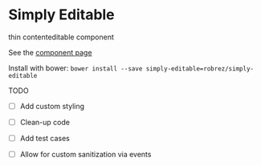 # Simply Editable
thin contenteditable component

See the [component page](http://robrez.github.io/simply-editable/components/simply-editable/index.html)

Install with bower:
`bower install --save simply-editable=robrez/simply-editable`

TODO
- [ ] Add custom styling
- [ ] Clean-up code
- [ ] Add test cases
- [ ] Allow for custom sanitization via events

